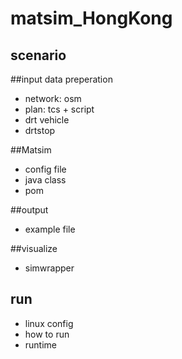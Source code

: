 # matsim_HongKong

## scenario

##input data preperation
- network: osm
- plan: tcs + script
- drt vehicle
- drtstop

##Matsim
- config file
- java class
- pom

##output
- example file

##visualize
- simwrapper

## run
- linux config
- how to run
- runtime
